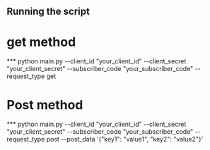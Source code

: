 ## Running the script
# get method
*** python main.py --client_id "your_client_id" --client_secret "your_client_secret" --subscriber_code "your_subscriber_code" --request_type get

# Post method
*** python main.py --client_id "your_client_id" --client_secret "your_client_secret" --subscriber_code "your_subscriber_code" --request_type post --post_data '{"key1": "value1", "key2": "value2"}'

